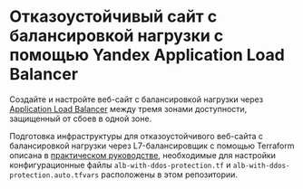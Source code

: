 # Отказоустойчивый сайт с балансировкой нагрузки с помощью Yandex Application Load Balancer

Создайте и настройте веб-сайт с балансировкой нагрузки через [Application Load Balancer](https://cloud.yandex.ru/docs/application-load-balancer/concepts/) между тремя зонами доступности, защищенный от сбоев в одной зоне.

Подготовка инфраструктуры для отказоустойчивого веб-сайта с балансировкой нагрузки через  L7-балансировщик с помощью Terraform описана в [практическом руководстве](https://yandex.cloud/ru/docs/tutorials/security/alb-with-ddos-protection/terraform), необходимые для настройки конфигурационные файлы `alb-with-ddos-protection.tf` и `alb-with-ddos-protection.auto.tfvars` расположены в этом репозитории.